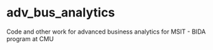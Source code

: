 # adv_bus_analytics
Code and other work for advanced business analytics for MSIT - BIDA program at CMU
